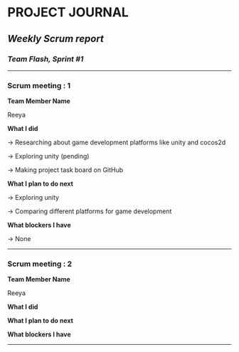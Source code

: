 # **PROJECT JOURNAL**

## *Weekly Scrum report* 

### __*Team Flash, Sprint #1*__

___
### Scrum meeting : 1

**Team Member Name**

Reeya

**What I did**

-> Researching about game development platforms like unity and cocos2d

-> Exploring unity (pending)

-> Making project task board on GitHub

**What I plan to do next**

-> Exploring unity 

-> Comparing different platforms for game development

**What blockers I have**

-> None
____

### Scrum meeting : 2

**Team Member Name**

Reeya

**What I did**

**What I plan to do next**

**What blockers I have**

___
